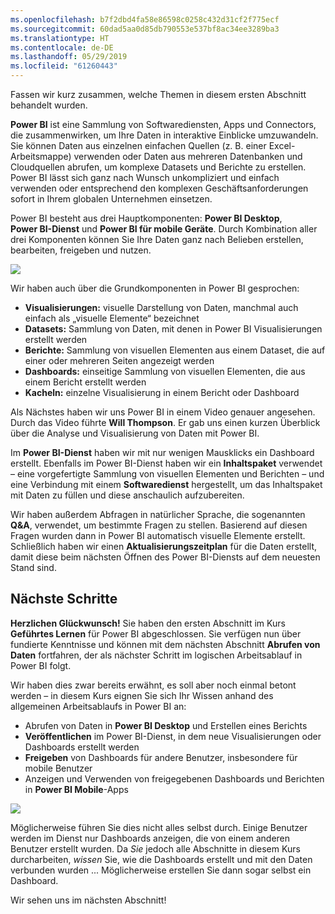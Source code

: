 ```yaml
---
ms.openlocfilehash: b7f2dbd4fa58e86598c0258c432d31cf2f775ecf
ms.sourcegitcommit: 60dad5aa0d85db790553e537bf8ac34ee3289ba3
ms.translationtype: HT
ms.contentlocale: de-DE
ms.lasthandoff: 05/29/2019
ms.locfileid: "61260443"
---
```

Fassen wir kurz zusammen, welche Themen in diesem ersten Abschnitt behandelt wurden.

**Power BI** ist eine Sammlung von Softwarediensten, Apps und Connectors, die zusammenwirken, um Ihre Daten in interaktive Einblicke umzuwandeln. Sie können Daten aus einzelnen einfachen Quellen (z. B. einer Excel-Arbeitsmappe) verwenden oder Daten aus mehreren Datenbanken und Cloudquellen abrufen, um komplexe Datasets und Berichte zu erstellen. Power BI lässt sich ganz nach Wunsch unkompliziert und einfach verwenden oder entsprechend den komplexen Geschäftsanforderungen sofort in Ihrem globalen Unternehmen einsetzen.

Power BI besteht aus drei Hauptkomponenten: **Power BI Desktop**, **Power BI-Dienst** und **Power BI für mobile Geräte**. Durch Kombination aller drei Komponenten können Sie Ihre Daten ganz nach Belieben erstellen, bearbeiten, freigeben und nutzen.

![](media/0-4-summary-of-intro-to-power-bi/c0a4_1.png)

Wir haben auch über die Grundkomponenten in Power BI gesprochen:

* **Visualisierungen:** visuelle Darstellung von Daten, manchmal auch einfach als „visuelle Elemente“ bezeichnet
* **Datasets:** Sammlung von Daten, mit denen in Power BI Visualisierungen erstellt werden
* **Berichte:** Sammlung von visuellen Elementen aus einem Dataset, die auf einer oder mehreren Seiten angezeigt werden
* **Dashboards:** einseitige Sammlung von visuellen Elementen, die aus einem Bericht erstellt werden
* **Kacheln:** einzelne Visualisierung in einem Bericht oder Dashboard

Als Nächstes haben wir uns Power BI in einem Video genauer angesehen. Durch das Video führte **Will Thompson**. Er gab uns einen kurzen Überblick über die Analyse und Visualisierung von Daten mit Power BI.

<!---
In **Power BI Desktop**, we connected to a basic Excel file, created visualizations, then published those visualizations to the service. Even if you use Power BI only with your Excel workbooks, you can gain amazing visual insights with those Excel workbooks, and both interact and share it in ways never before possible.
-->
Im **Power BI-Dienst** haben wir mit nur wenigen Mausklicks ein Dashboard erstellt. Ebenfalls im Power BI-Dienst haben wir ein **Inhaltspaket** verwendet – eine vorgefertigte Sammlung von visuellen Elementen und Berichten – und eine Verbindung mit einem **Softwaredienst** hergestellt, um das Inhaltspaket mit Daten zu füllen und diese anschaulich aufzubereiten.

Wir haben außerdem Abfragen in natürlicher Sprache, die sogenannten **Q&A**, verwendet, um bestimmte Fragen zu stellen. Basierend auf diesen Fragen wurden dann in Power BI automatisch visuelle Elemente erstellt. Schließlich haben wir einen **Aktualisierungszeitplan** für die Daten erstellt, damit diese beim nächsten Öffnen des Power BI-Diensts auf dem neuesten Stand sind.

## <a name="next-steps"></a>Nächste Schritte
**Herzlichen Glückwunsch!** Sie haben den ersten Abschnitt im Kurs **Geführtes Lernen** für Power BI abgeschlossen. Sie verfügen nun über fundierte Kenntnisse und können mit dem nächsten Abschnitt **Abrufen von Daten** fortfahren, der als nächster Schritt im logischen Arbeitsablauf in Power BI folgt.

Wir haben dies zwar bereits erwähnt, es soll aber noch einmal betont werden – in diesem Kurs eignen Sie sich Ihr Wissen anhand des allgemeinen Arbeitsablaufs in Power BI an:

* Abrufen von Daten in **Power BI Desktop** und Erstellen eines Berichts
* **Veröffentlichen** im Power BI-Dienst, in dem neue Visualisierungen oder Dashboards erstellt werden
* **Freigeben** von Dashboards für andere Benutzer, insbesondere für mobile Benutzer
* Anzeigen und Verwenden von freigegebenen Dashboards und Berichten in **Power BI Mobile**-Apps

![](media/0-4-summary-of-intro-to-power-bi/c0a1_1.png)

Möglicherweise führen Sie dies nicht alles selbst durch. Einige Benutzer werden im Dienst nur Dashboards anzeigen, die von einem anderen Benutzer erstellt wurden. Da *Sie* jedoch alle Abschnitte in diesem Kurs durcharbeiten, *wissen* Sie, wie die Dashboards erstellt und mit den Daten verbunden wurden ... Möglicherweise erstellen Sie dann sogar selbst ein Dashboard.

Wir sehen uns im nächsten Abschnitt!

